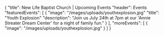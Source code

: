 {
  "title": New Life Baptist Church | Upcoming Events
  "header": Events
  "featuredEvents": [
    {
      "image": "/images/uploads/youthexplosion.jpg"
      "title": "Youth Explosion" 
      "description": "Join us July 24th at 7pm at our 'Annie Streater Dream Center' for a night of family fun." 
    }
  ],
  "moreEvents": [
    {
      "image": "/images/uploads/youthexplosion.jpg"
    }
  ]
}

